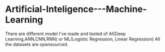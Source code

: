 # Artificial-Inteligence---Machine-Learning
There are different model I've made and tested of AI(Deep Learning,ANN,CNN,RNN) or ML(Logistic Regression, Linear Regression)
All the datasets are opensourced.
